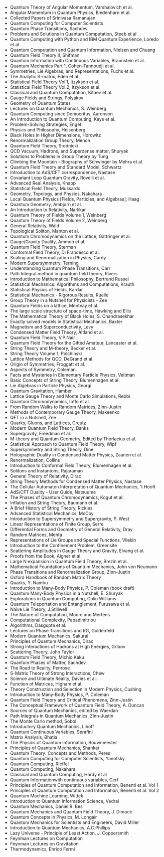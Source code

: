 <ul>
                <li><a target="_blank" href="https://github.com/rgjha/PhysicsBooks/blob/master/ang1.pdf" style="text-decoration:none;"> Quantum Theory of Angular Momentum, Varshalovich et al.  </a></li>
                <li><a target="_blank" href="https://github.com/rgjha/PhysicsBooks/blob/master/bie.pdf" style="text-decoration:none;"> Angular Momentum in Quantum Physics, Biedenharn et al.  </a></li>
                <li><a target="_blank" href="https://github.com/rgjha/PhysicsBooks/blob/master/sr.pdf" style="text-decoration:none;"> Collected Papers of Srinivasa Ramanujan  </a></li>
                <li><a target="_blank" href="https://github.com/rgjha/PhysicsBooks/blob/master/man.pdf" style="text-decoration:none;"> Quantum Computing for Computer Scientists  </a></li>
                <li><a target="_blank" href="https://github.com/rgjha/PhysicsBooks/blob/master/qpt.pdf" style="text-decoration:none;"> Quantum Phase Transitions, Sachdev </a></li>
                <li><a target="_blank" href="https://github.com/rgjha/PhysicsBooks/blob/master/ps.pdf" style="text-decoration:none;"> Problems and Solutions in Quantum Computation, Steeb et al </a></li>
                <li><a target="_blank" href="https://github.com/rgjha/PhysicsBooks/blob/master/qc1.pdf" style="text-decoration:none;"> Quantum Computing with Python and IBM Quantum Experience, Loredo et al </a></li>
                <li><a target="_blank" href="https://github.com/rgjha/PhysicsBooks/blob/master/nc.pdf" style="text-decoration:none;"> Quantum Computation and Quantum Information, Nielsen and Chuang </a></li>
                <li><a target="_blank" href="https://github.com/rgjha/PhysicsBooks/blob/master/qft2.pdf" style="text-decoration:none;"> Quantum Field Theory II, Shifman </a></li>
                <li><a target="_blank" href="https://github.com/rgjha/PhysicsBooks/blob/master/qccv.pdf" style="text-decoration:none;"> Quantum Information with Continuous Variables, Braunstein et al. </a></li>
                <li><a target="_blank" href="https://github.com/rgjha/PhysicsBooks/blob/master/qm1.pdf" style="text-decoration:none;"> Quantum Mechanics Part 1, Cohen-Tannoudji et al. </a></li>
                <li><a target="_blank" href="https://github.com/rgjha/PhysicsBooks/blob/master/lie1.pdf" style="text-decoration:none;"> Symmetries, Lie Algebras, and Representations, Fuchs et al. </a></li>
                <li><a target="_blank" href="https://github.com/rgjha/PhysicsBooks/blob/master/seden.pdf" style="text-decoration:none;"> The Analytic S-matrix, Eden et al. </a></li>
                <li><a target="_blank" href="https://github.com/rgjha/PhysicsBooks/blob/master/vol1.pdf" style="text-decoration:none;"> Statistical Field Theory Vol.1, Itzykson et al. </a></li>
                <li><a target="_blank" href="https://github.com/rgjha/PhysicsBooks/blob/master/vol2.pdf" style="text-decoration:none;"> Statistical Field Theory Vol.2, Itzykson et al. </a></li>
                <li><a target="_blank" href="https://github.com/rgjha/PhysicsBooks/blob/master/qc_kit.pdf" style="text-decoration:none;"> Classical and Quantum Computation, Kitaev et al. </a></li>
                <li><a target="_blank" href="https://github.com/rgjha/PhysicsBooks/blob/master/gfs.pdf" style="text-decoration:none;"> Gauge Fields and Strings, Polyakov </a></li>
                <li><a target="_blank" href="https://github.com/rgjha/PhysicsBooks/blob/master/gqs.pdf" style="text-decoration:none;"> Geometry of Quantum States </a></li>
                <li><a target="_blank" href="https://github.com/rgjha/PhysicsBooks/blob/master/qm_wein.pdf" style="text-decoration:none;"> Lectures on Quantum Mechanics, S. Weinberg </a></li>
                <li><a target="_blank" href="https://github.com/rgjha/PhysicsBooks/blob/master/qc_sa.pdf" style="text-decoration:none;"> Quantum Computing since Democritus, Aaronson </a></li>
                <li><a target="_blank" href="https://github.com/rgjha/PhysicsBooks/blob/master/kaye.pdf" style="text-decoration:none;"> An Introduction to Quantum Computing, Kaye et al. </a></li>
                <li><a target="_blank" href="https://github.com/rgjha/PhysicsBooks/blob/master/engel.pdf" style="text-decoration:none;"> Problem-Solving Strategies, Engel </a></li>
                <li><a target="_blank" href="https://github.com/rgjha/PhysicsBooks/blob/master/heisenberg.pdf" style="text-decoration:none;"> Physics and Philosophy, Heisenberg </a></li>
                <li><a target="_blank" href="https://github.com/rgjha/PhysicsBooks/blob/master/horowitz.pdf" style="text-decoration:none;"> Black Holes in Higher Dimensions, Horowitz </a></li>
                <li><a target="_blank" href="https://github.com/rgjha/PhysicsBooks/blob/master/menon.pdf" style="text-decoration:none;"> Renormalization Group Theory, Menon </a></li>
                <li><a target="_blank" href="https://github.com/rgjha/PhysicsBooks/blob/master/qft_sred.pdf" style="text-decoration:none;"> Quantum Field Theory, Srednicki </a></li>
                <li><a target="_blank" href="https://github.com/rgjha/PhysicsBooks/blob/master/shuryak.pdf" style="text-decoration:none;"> QCD Vacuum, Hadrons, and Superdense matter, Shuryak </a></li>
                <li><a target="_blank" href="https://github.com/rgjha/PhysicsBooks/blob/master/tung.pdf" style="text-decoration:none;"> Solutions to Problems in Group Theory by Tung </a></li>
                <li><a target="_blank" href="https://github.com/rgjha/PhysicsBooks/blob/master/ctm.pdf" style="text-decoration:none;"> Climbing the Mountain - Biography of Schwinger by Mehra et al. </a></li>
                <li><a target="_blank" href="https://github.com/rgjha/PhysicsBooks/blob/master/qft_sm.pdf" style="text-decoration:none;"> Quantum Field Theory and Standard Model, Schwartz </a></li>
                <li><a target="_blank" href="https://github.com/rgjha/PhysicsBooks/blob/master/adscft1.pdf" style="text-decoration:none;"> Introduction to AdS/CFT correspondence, Nastase </a></li>
                <li><a target="_blank" href="https://github.com/rgjha/PhysicsBooks/blob/master/clqg.pdf" style="text-decoration:none;"> Covariant Loop Quantum Gravity, Rovelli et al. </a></li>
                <li><a target="_blank" href="https://github.com/rgjha/PhysicsBooks/blob/master/knapp.pdf" style="text-decoration:none;"> Advanced Real Analysis, Knapp </a></li>
                <li><a target="_blank" href="https://github.com/rgjha/PhysicsBooks/blob/master/mussardo.pdf" style="text-decoration:none;"> Statistical Field Theory, Mussardo  </a></li>
                <li><a target="_blank" href="https://github.com/rgjha/PhysicsBooks/blob/master/gtop.pdf" style="text-decoration:none;"> Geometry, Topology, and Physics, Nakahara  </a></li>
                <li><a target="_blank" href="https://github.com/rgjha/PhysicsBooks/blob/master/localQP.pdf" style="text-decoration:none;"> Local Quantum Physics [Fields, Particles, and Algebras], Haag   </a></li>
                <li><a target="_blank" href="https://github.com/rgjha/PhysicsBooks/blob/master/quantumgeo.pdf" style="text-decoration:none;"> Quantum Geometry, Ambjorn et al.   </a></li>
                <li><a target="_blank" href="https://github.com/rgjha/PhysicsBooks/blob/master/narlikar.pdf" style="text-decoration:none;"> An Introduction to Relativity, Narlikar   </a></li>
                <li><a target="_blank" href="https://github.com/rgjha/PhysicsBooks/blob/master/qtf1.pdf" style="text-decoration:none;"> Quantum Theory of Fields Volume 1, Weinberg   </a></li>
                <li><a target="_blank" href="https://github.com/rgjha/PhysicsBooks/blob/master/qtf2.pdf" style="text-decoration:none;"> Quantum Theory of Fields Volume 2, Weinberg   </a></li>
                <li><a target="_blank" href="https://github.com/rgjha/PhysicsBooks/blob/master/wald.pdf" style="text-decoration:none;"> General Relativity, Wald   </a></li>
                <li><a target="_blank" href="https://github.com/rgjha/PhysicsBooks/blob/master/manton.pdf" style="text-decoration:none;"> Topological Soliton, Manton et al.   </a></li>
                <li><a target="_blank" href="https://github.com/rgjha/PhysicsBooks/blob/master/gattringer.pdf" style="text-decoration:none;"> Quantum Chromodynamics on the Lattice, Gattringer et al.   </a></li>
                <li><a target="_blank" href="https://github.com/rgjha/PhysicsBooks/blob/master/ggd.pdf" style="text-decoration:none;"> Gauge/Gravity Duality, Ammon et al.   </a></li>
                <li><a target="_blank" href="https://github.com/rgjha/PhysicsBooks/blob/master/sterman.pdf" style="text-decoration:none;"> Quantum Field Theory, Sterman   </a></li>
                <li><a target="_blank" href="https://github.com/rgjha/PhysicsBooks/blob/master/cft1.pdf" style="text-decoration:none;"> Conformal Field Theory, Di Francesco et al.   </a></li>
                <li><a target="_blank" href="https://github.com/rgjha/PhysicsBooks/blob/master/cardy.pdf" style="text-decoration:none;"> Scaling and Renormalization in Physics, Cardy   </a></li>
                <li><a target="_blank" href="https://github.com/rgjha/PhysicsBooks/blob/master/terning.pdf" style="text-decoration:none;"> Modern Supersymmetry, Terning   </a></li>
                <li><a target="_blank" href="https://github.com/rgjha/PhysicsBooks/blob/master/qpt_carr.pdf" style="text-decoration:none;"> Understanding Quantum Phase Transitions, Carr   </a></li>
                <li><a target="_blank" href="https://github.com/rgjha/PhysicsBooks/blob/master/pi_rivers.pdf" style="text-decoration:none;"> Path Integral method in quantum field theory, Rivers  </a></li>
                <li><a target="_blank" href="https://github.com/rgjha/PhysicsBooks/blob/master/brussel.pdf" style="text-decoration:none;"> Introduction to Mathematical Philosophy, Bertrand Russel  </a></li>
                <li><a target="_blank" href="https://github.com/rgjha/PhysicsBooks/blob/master/krauth.pdf" style="text-decoration:none;"> Statistical Mechanics: Algorithms and Computations, Krauth </a></li>
                <li><a target="_blank" href="https://github.com/rgjha/PhysicsBooks/blob/master/kardar.pdf" style="text-decoration:none;"> Statistical Physics of Fields, Kardar </a></li>
                <li><a target="_blank" href="https://github.com/rgjha/PhysicsBooks/blob/master/ruelle.pdf" style="text-decoration:none;"> Statistical Mechanics - Rigorous Results, Ruelle </a></li>
                <li><a target="_blank" href="https://github.com/rgjha/PhysicsBooks/blob/master/gt_zee.pdf" style="text-decoration:none;"> Group Theory in a Nutshell for Physicists - Zee </a></li>
                <li><a target="_blank" href="https://github.com/rgjha/PhysicsBooks/blob/master/qft_mm.pdf" style="text-decoration:none;"> Quantum Fields on a lattice, Montvay et al. </a></li>
                <li><a target="_blank" href="https://github.com/rgjha/PhysicsBooks/blob/master/lss_he.pdf" style="text-decoration:none;"> The large scale structure of space-time, Hawking and Ellis </a></li>
                <li><a target="_blank" href="https://github.com/rgjha/PhysicsBooks/blob/master/blackholes_sc.pdf" style="text-decoration:none;"> The Mathematical Theory of Black Holes, S. Chandrasekhar </a></li>
                <li><a target="_blank" href="https://github.com/rgjha/PhysicsBooks/blob/master/baxter.pdf" style="text-decoration:none;"> Exactly solved models in Statistical Mechanics, Baxter </a></li>
                <li><a target="_blank" href="https://github.com/rgjha/PhysicsBooks/blob/master/msc_levy.pdf" style="text-decoration:none;"> Magnetism and Superconductivity, Levy </a></li>
                <li><a target="_blank" href="https://github.com/rgjha/PhysicsBooks/blob/master/altland.pdf" style="text-decoration:none;"> Condensed Matter Field Theory, Altland et al. </a></li>
                <li><a target="_blank" href="https://github.com/rgjha/PhysicsBooks/blob/master/qft_nair.pdf" style="text-decoration:none;"> Quantum Field Theory, V.P.Nair </a></li>
                <li><a target="_blank" href="https://github.com/rgjha/PhysicsBooks/blob/master/qft_ga.pdf" style="text-decoration:none;"> Quantum Field Theory for the Gifted Amateur, Lancaster et al. </a></li>
                <li><a target="_blank" href="https://github.com/rgjha/PhysicsBooks/blob/master/becker_st.pdf" style="text-decoration:none;"> String Theory and M-theory, Becker et al. </a></li>
                <li><a target="_blank" href="https://github.com/rgjha/PhysicsBooks/blob/master/st_vol1.pdf" style="text-decoration:none;"> String Theory Volume 1, Polchinski </a></li>
                <li><a target="_blank" href="https://github.com/rgjha/PhysicsBooks/blob/master/degrand.pdf" style="text-decoration:none;"> Lattice Methods for QCD, DeGrand et al. </a></li>
                <li><a target="_blank" href="https://github.com/rgjha/PhysicsBooks/blob/master/froggatt.pdf" style="text-decoration:none;"> Origin of Symmetries, Froggatt et al. </a></li>
                <li><a target="_blank" href="https://github.com/rgjha/PhysicsBooks/blob/master/coleman.pdf" style="text-decoration:none;"> Aspects of Symmetry, Coleman. </a></li>
                <li><a target="_blank" href="https://github.com/rgjha/PhysicsBooks/blob/master/veltman.pdf" style="text-decoration:none;"> Facts and Mysteries in Elementary Particle Physics, Veltman </a></li>
                <li><a target="_blank" href="https://github.com/rgjha/PhysicsBooks/blob/master/blumenhagen.pdf" style="text-decoration:none;"> Basic Concepts of String Theory, Blumenhagen et al. </a></li>
                <li><a target="_blank" href="https://github.com/rgjha/PhysicsBooks/blob/master/georgi.pdf" style="text-decoration:none;"> Lie Algebras in Particle Physics, Georgi </a></li>
                <li><a target="_blank" href="https://github.com/rgjha/PhysicsBooks/blob/master/hamber.pdf" style="text-decoration:none;"> Quantum Gravitation, Hamber </a></li>
                <li><a target="_blank" href="https://github.com/rgjha/PhysicsBooks/blob/master/rebbi.pdf" style="text-decoration:none;"> Lattice Gauge Theory and Monte Carlo Simulations, Rebbi </a></li>
                <li><a target="_blank" href="https://github.com/rgjha/PhysicsBooks/blob/master/ioffe.pdf" style="text-decoration:none;"> Quantum Chromodynamics, Ioffe et al. </a></li>
                <li><a target="_blank" href="https://github.com/rgjha/PhysicsBooks/blob/master/zinn-justin.pdf" style="text-decoration:none;"> From Random Walks to Random Matrices, Zinn-Justin </a></li>
                <li><a target="_blank" href="https://github.com/rgjha/PhysicsBooks/blob/master/makeenko.pdf" style="text-decoration:none;"> Methods of Contemporary Gauge Theory, Makeenko </a></li>
                <li><a target="_blank" href="https://github.com/rgjha/PhysicsBooks/blob/master/qft_zee.pdf" style="text-decoration:none;"> QFT in a Nutshell, Zee</a></li>
                <li><a target="_blank" href="https://github.com/rgjha/PhysicsBooks/blob/master/creutz.pdf" style="text-decoration:none;"> Quarks, Gluons, and Lattices, Creutz </a></li>
                <li><a target="_blank" href="https://github.com/rgjha/PhysicsBooks/blob/master/banks.pdf" style="text-decoration:none;"> Modern Quantum Field Theory, Banks </a></li>
                <li><a target="_blank" href="https://github.com/rgjha/PhysicsBooks/blob/master/freedman.pdf" style="text-decoration:none;"> Supergravity, Freedman et al. </a></li>
                <li><a target="_blank" href="https://github.com/rgjha/PhysicsBooks/blob/master/thorlacius.pdf" style="text-decoration:none;"> M-theory and Quantum Geometry, Edited by Thorlacius et al. </a></li>
                <li><a target="_blank" href="https://github.com/rgjha/PhysicsBooks/blob/master/wipf.pdf" style="text-decoration:none;"> Statistical Approach to Quantum Field Theory, Wipf </a></li>
                <li><a target="_blank" href="https://github.com/rgjha/PhysicsBooks/blob/master/dine.pdf" style="text-decoration:none;"> Supersymmetry and String Theory, Dine </a></li>
                <li><a target="_blank" href="https://github.com/rgjha/PhysicsBooks/blob/master/zaanen.pdf" style="text-decoration:none;"> Holographic Duality in Condensed Matter Physics, Zaanen et al. </a></li>
                <li><a target="_blank" href="https://github.com/rgjha/PhysicsBooks/blob/master/collins.pdf" style="text-decoration:none;"> Renormalization, Collins </a></li>
                <li><a target="_blank" href="https://github.com/rgjha/PhysicsBooks/blob/master/cft_blumenhagen.pdf" style="text-decoration:none;"> Introduction to Conformal Field Theory, Blumenhagen et al. </a></li>
                <li><a target="_blank" href="https://github.com/rgjha/PhysicsBooks/blob/master/rajaraman.pdf" style="text-decoration:none;"> Solitons and Instantons, Rajaraman </a></li>
                <li><a target="_blank" href="https://github.com/rgjha/PhysicsBooks/blob/master/dirac.pdf" style="text-decoration:none;"> General Theory of Relativity, Dirac </a></li>
                <li><a target="_blank" href="https://github.com/rgjha/PhysicsBooks/blob/master/nastase1.pdf" style="text-decoration:none;"> String Theory Methods for Condensed Matter Physics, Nastase </a></li>
                <li><a target="_blank" href="https://github.com/rgjha/PhysicsBooks/blob/master/thooft.pdf" style="text-decoration:none;"> The Cellular Automaton Interpretation of Quantum Mechanics, 't Hooft </a></li>
                <li><a target="_blank" href="https://github.com/rgjha/PhysicsBooks/blob/master/natsuume.pdf" style="text-decoration:none;"> AdS/CFT Duality - User Guide, Natsuume </a></li>
                <li><a target="_blank" href="https://github.com/rgjha/PhysicsBooks/blob/master/kogut.pdf" style="text-decoration:none;"> The Phases of Quantum Chromodynamics, Kogut et al.  </a></li>
                <li><a target="_blank" href="https://github.com/rgjha/PhysicsBooks/blob/master/baumann.pdf" style="text-decoration:none;"> Inflation and String Theory, Baumann et al. </a></li>
                <li><a target="_blank" href="https://github.com/rgjha/PhysicsBooks/blob/master/rickles.pdf" style="text-decoration:none;"> A Brief History of String Theory, Rickles </a></li>
                <li><a target="_blank" href="https://github.com/rgjha/PhysicsBooks/blob/master/mccoy.pdf" style="text-decoration:none;"> Advanced Statistical Mechanics, McCoy </a></li>
                <li><a target="_blank" href="https://github.com/rgjha/PhysicsBooks/blob/master/west.pdf" style="text-decoration:none;"> Introduction to Supersymmetry and Supergravity, P. West </a></li>
                <li><a target="_blank" href="https://github.com/rgjha/PhysicsBooks/blob/master/serre.pdf" style="text-decoration:none;"> Linear Representations of Finite Group, Serre </a></li>
                <li><a target="_blank" href="https://github.com/rgjha/PhysicsBooks/blob/master/dray.pdf" style="text-decoration:none;"> Differential Forms and Geometry of General Relativity, Dray </a></li>
                <li><a target="_blank" href="https://github.com/rgjha/PhysicsBooks/blob/master/mehta.pdf" style="text-decoration:none;"> Random Matrices, Mehta </a></li>
                <li><a target="_blank" href="https://github.com/rgjha/PhysicsBooks/blob/master/vilekin.pdf" style="text-decoration:none;"> Representations of Lie Groups and Special Functions, Vilekin </a></li>
                <li><a target="_blank" href="https://github.com/rgjha/PhysicsBooks/blob/master/greensite.pdf" style="text-decoration:none;"> Introduction to the Confinement Problem, Greensite </a></li>
                <li><a target="_blank" href="https://github.com/rgjha/PhysicsBooks/blob/master/elvang.pdf" style="text-decoration:none;"> Scattering Amplitudes in Gauge Theory and Gravity, Elvang et al. </a></li>
                <li><a target="_blank" href="https://github.com/rgjha/PhysicsBooks/blob/master/Aigner.pdf" style="text-decoration:none;"> Proofs from the Book, Aigner et al. </a></li>
                <li><a target="_blank" href="https://github.com/rgjha/PhysicsBooks/blob/master/brezin.pdf" style="text-decoration:none;"> Large N expansion in Quantum Field Theory, Brezin et al. </a></li>
                <li><a target="_blank" href="https://github.com/rgjha/PhysicsBooks/blob/master/vonNeumann.pdf" style="text-decoration:none;"> Mathematical Foundations of Quantum Mechanics, John von Neumann </a></li>
                <li><a target="_blank" href="https://github.com/rgjha/PhysicsBooks/blob/master/pt_rg_zinn.pdf" style="text-decoration:none;"> Phase Transitions and Renormalization Group, Zinn-Justin </a></li>
                <li><a target="_blank" href="https://github.com/rgjha/PhysicsBooks/blob/master/handbook_rmt.pdf" style="text-decoration:none;"> Oxford Handbook of Random Matrix Theory </a></li>
                <li><a target="_blank" href="https://github.com/rgjha/PhysicsBooks/blob/master/quarks_nambu.pdf" style="text-decoration:none;"> Quarks, Y. Nambu </a></li>
                <li><a target="_blank" href="https://github.com/rgjha/PhysicsBooks/blob/master/coleman_mbp.pdf" style="text-decoration:none;"> Introduction to Many-Body Physics, P. Coleman (book draft) </a></li>
                <li><a target="_blank" href="https://github.com/rgjha/PhysicsBooks/blob/master/shuryak_qmb.pdf" style="text-decoration:none;"> Quantum Many-Body Physics in a Nutshell, E. Shuryak </a></li>
                <li><a target="_blank" href="https://github.com/rgjha/PhysicsBooks/blob/master/williams.pdf" style="text-decoration:none;"> Explorations in Quantum Computing, Colin Williams </a></li>
                <li><a target="_blank" href="https://github.com/rgjha/PhysicsBooks/blob/master/furusawa.pdf" style="text-decoration:none;"> Quantum Teleportation and Entanglement, Furusawa et al. </a></li>
                <li><a target="_blank" href="https://github.com/rgjha/PhysicsBooks/blob/master/stillwell.pdf" style="text-decoration:none;"> Naive Lie Theory, J.Stillwell </a></li>
                <li><a target="_blank" href="https://github.com/rgjha/PhysicsBooks/blob/master/moore_mertens.pdf" style="text-decoration:none;"> The Nature of Computation, Moore and Mertens </a></li>
                <li><a target="_blank" href="https://github.com/rgjha/PhysicsBooks/blob/master/cc_christos.pdf" style="text-decoration:none;"> Computational Complexity, Papadimitriou </a></li>
                <li><a target="_blank" href="https://github.com/rgjha/PhysicsBooks/blob/master/algo_spv.pdf" style="text-decoration:none;"> Algorithms, Dasgupta et al. </a></li>
                <li><a target="_blank" href="https://github.com/rgjha/PhysicsBooks/blob/master/golden_rg.pdf" style="text-decoration:none;"> Lectures on Phase Transitions and RG, Goldenfeld</a></li>
                <li><a target="_blank" href="https://github.com/rgjha/PhysicsBooks/blob/master/qm_sakurai.pdf" style="text-decoration:none;"> Modern Quantum Mechanics, Sakurai</a></li>
                <li><a target="_blank" href="https://github.com/rgjha/PhysicsBooks/blob/master/dirac_qm.pdf" style="text-decoration:none;"> Principles of Quantum Mechanics, Dirac</a></li>
                <li><a target="_blank" href="https://github.com/rgjha/PhysicsBooks/blob/master/gribov.pdf" style="text-decoration:none;"> Strong Interactions of Hadrons at High Energies, Gribov</a></li>
		<li><a target="_blank" href="https://github.com/rgjha/PhysicsBooks/blob/master/st_taylor.pdf" style="text-decoration:none;"> Scattering Theory, John Taylor</a></li>
		<li><a target="_blank" href="https://github.com/rgjha/PhysicsBooks/blob/master/qft_kaku.pdf" style="text-decoration:none;"> Quantum Field Theory, Michio Kaku</a></li>
		<li><a target="_blank" href="https://github.com/rgjha/PhysicsBooks/blob/master/qpm.pdf" style="text-decoration:none;"> Quantum Phases of Matter, Sachdev </a></li>
		<li><a target="_blank" href="https://github.com/rgjha/PhysicsBooks/blob/master/penrose_rtr.pdf" style="text-decoration:none;"> The Road to Reality, Penrose </a></li>
		<li><a target="_blank" href="https://github.com/rgjha/PhysicsBooks/blob/master/smatrix_chew.pdf" style="text-decoration:none;"> S-Matrix Theory of Strong Interactions, Chew </a></li>
		<li><a target="_blank" href="https://github.com/rgjha/PhysicsBooks/blob/master/saur.pdf" style="text-decoration:none;"> Science and Ultimate Reality, Davies et al.  </a></li>
		<li><a target="_blank" href="https://github.com/rgjha/PhysicsBooks/blob/master/higham.pdf" style="text-decoration:none;"> Function of Matrices, Higham et al. </a></li>
		<li><a target="_blank" href="https://github.com/rgjha/PhysicsBooks/blob/master/cushing.pdf" style="text-decoration:none;"> Theory Construction and Selection in Modern Physics, Cushing  </a></li>
		<li><a target="_blank" href="https://github.com/rgjha/PhysicsBooks/blob/master/mbp_coleman.pdf" style="text-decoration:none;"> Introduction to Many-Body Physics, P. Coleman </a></li>
		<li><a target="_blank" href="https://github.com/rgjha/PhysicsBooks/blob/master/qftcc.pdf" style="text-decoration:none;"> Quantum Field Theory and Critical Phenomena, Zinn-Justin </a></li>
		<li><a target="_blank" href="https://github.com/rgjha/PhysicsBooks/blob/master/qft_duncan.pdf" style="text-decoration:none;"> The Conceptual Framework of Quantum Field Theory, A. Duncan </a></li>
		<li><a target="_blank" href="https://github.com/rgjha/PhysicsBooks/blob/master/source_qm.pdf" style="text-decoration:none;"> Sources of Quantum Mechanics, edited by Waerdan </a></li>
		<li><a target="_blank" href="https://github.com/rgjha/PhysicsBooks/blob/master/pi_zinn.pdf" style="text-decoration:none;"> Path Integrals in Quantum Mechanics, Zinn-Justin</a></li>
		<li><a target="_blank" href="https://github.com/rgjha/PhysicsBooks/blob/master/sobol.pdf" style="text-decoration:none;"> The Monte Carlo method, Sobol</a></li>
		<li><a target="_blank" href="https://github.com/rgjha/PhysicsBooks/blob/master/qm_liboff.pdf" style="text-decoration:none;"> Introductory Quantum Mechanics, Liboff</a></li>
		<li><a target="_blank" href="https://github.com/rgjha/PhysicsBooks/blob/master/qcv.pdf" style="text-decoration:none;"> Quantum Continuous Variables, Serafini </a></li>
		<li><a target="_blank" href="https://github.com/rgjha/PhysicsBooks/blob/master/bhatia.pdf" style="text-decoration:none;"> Matrix Analysis, Bhatia</a></li>
		<li><a target="_blank" href="https://github.com/rgjha/PhysicsBooks/blob/master/pqi.pdf" style="text-decoration:none;"> The Physics of Quantum Information, Bouwmeester</a></li>
		<li><a target="_blank" href="https://github.com/rgjha/PhysicsBooks/blob/master/qm_shankar.pdf" style="text-decoration:none;"> Principles of Quantum Mechanics, Shankar</a></li>
		<li><a target="_blank" href="https://github.com/rgjha/PhysicsBooks/blob/master/qm_peres.pdf" style="text-decoration:none;"> Quantum Theory: Concepts and Methods, Peres</a></li>
		<li><a target="_blank" href="https://github.com/rgjha/PhysicsBooks/blob/master/qc_yanofsky.pdf" style="text-decoration:none;"> Quantum Computing for Computer Scientists, Yanofsky</a></li>
		<li><a target="_blank" href="https://github.com/rgjha/PhysicsBooks/blob/master/qc_rieffel.pdf" style="text-decoration:none;"> Quantum Computing, Rieffel</a></li>
		<li><a target="_blank" href="https://github.com/rgjha/PhysicsBooks/blob/master/qc_nakahara.pdf" style="text-decoration:none;"> Quantum Computing, Nakahara</a></li>
		<li><a target="_blank" href="https://github.com/rgjha/PhysicsBooks/blob/master/ccqc_hardy.pdf" style="text-decoration:none;"> Classical and Quantum Computing, Hardy et al</a></li>
		<li><a target="_blank" href="https://github.com/rgjha/PhysicsBooks/blob/master/cerf.pdf" style="text-decoration:none;"> Quantum Informationwith continuous variables, Cerf</a></li>
		<li><a target="_blank" href="https://github.com/rgjha/PhysicsBooks/blob/master/benenti1.pdf" style="text-decoration:none;"> Principles of Quantum Computation and Information, Benenti et al. Vol 1</a></li>
		<li><a target="_blank" href="https://github.com/rgjha/PhysicsBooks/blob/master/benenti2.pdf" style="text-decoration:none;"> Principles of Quantum Computation and Information, Benenti et al. Vol 2</a></li>
		<li><a target="_blank" href="https://github.com/rgjha/PhysicsBooks/blob/master/qml_wittek.pdf" style="text-decoration:none;"> Quantum Machine Learning, Wittek</a></li>
		<li><a target="_blank" href="https://github.com/rgjha/PhysicsBooks/blob/master/qis_vedral.pdf" style="text-decoration:none;"> Introduction to Quantum Information Science, Vedral</a></li>	
		<li><a target="_blank" href="https://github.com/rgjha/PhysicsBooks/blob/master/qm_bes.pdf" style="text-decoration:none;"> Quantum Mechanics, Daniel R. Bes </a></li>
		<li><a target="_blank" href="https://github.com/rgjha/PhysicsBooks/blob/master/qm_dimock.pdf" style="text-decoration:none;"> Quantum Mechanics and Quantum Field Theory, J. Dimock </a></li>
		<li><a target="_blank" href="https://github.com/rgjha/PhysicsBooks/blob/master/qm_longair.pdf" style="text-decoration:none;"> Quantum Concepts in Physics, M. Longair </a></li>
		<li><a target="_blank" href="https://github.com/rgjha/PhysicsBooks/blob/master/qm_miller.pdf" style="text-decoration:none;"> Quantum Mechanics for Scientists and Engineers, David Miller </a></li>
		<li><a target="_blank" href="https://github.com/rgjha/PhysicsBooks/blob/master/qm_phillips.pdf" style="text-decoration:none;"> Introduction to Quantum Mechanics, A.C.Phillips </a></li>
		<li><a target="_blank" href="https://github.com/rgjha/PhysicsBooks/blob/master/lazy.pdf" style="text-decoration:none;"> Lazy Universe - Principle of Least Action, J. Coppersmith </a></li>
		<li><a target="_blank" href="https://github.com/rgjha/PhysicsBooks/blob/master/comp_feyn.pdf" style="text-decoration:none;"> Feynman Lectures on Computation </a></li>
		<li><a target="_blank" href="https://github.com/rgjha/PhysicsBooks/blob/master/grav_feyn.pdf" style="text-decoration:none;"> Feynman Lectures on Gravitation </a></li>
		<li><a target="_blank" href="https://github.com/rgjha/PhysicsBooks/blob/master/fermi.pdf" style="text-decoration:none;"> Thermodynamics, Enrico Fermi </a></li>
		
</ul>